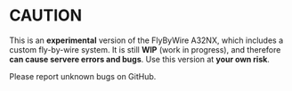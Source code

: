 # CAUTION

This is an **experimental** version of the FlyByWire A32NX, which includes a custom fly-by-wire system. It is still **WIP** (work in progress), and therefore **can cause servere errors and bugs**. Use this version at **your own risk**.

Please report unknown bugs on GitHub.
